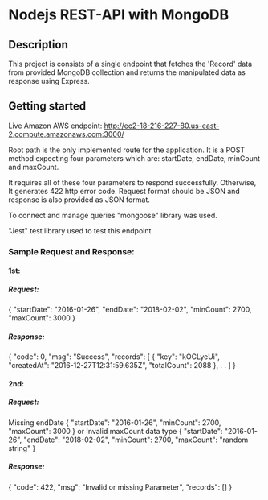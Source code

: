 # Nodejs REST-API with MongoDB

## Description

This project is consists of a single endpoint that fetches the 'Record' data from provided MongoDB collection and returns the manipulated data as response using Express.

## Getting started

Live Amazon AWS endpoint: http://ec2-18-216-227-80.us-east-2.compute.amazonaws.com:3000/

Root path is the only implemented route for the application. It is a POST method expecting four parameters which are:
startDate, endDate, minCount and maxCount.

It requires all of these four parameters to respond successfully. Otherwise, It generates 422 http error code. Request format should be JSON and response is also provided as JSON format.

To connect and manage queries "mongoose" library was used.

"Jest" test library used to test this endpoint

### Sample Request and Response:

#### 1st:
##### Request:
{
    "startDate": "2016-01-26",
    "endDate": "2018-02-02",
    "minCount": 2700,
    "maxCount": 3000
}

##### Response:
{
    "code": 0,
    "msg": "Success",
    "records": [
        {
            "key": "kOCLyeUi",
            "createdAt": "2016-12-27T12:31:59.635Z",
            "totalCount": 2088
        },
        .
        .
    ]
}

#### 2nd:
##### Request:
Missing endDate
{
    "startDate": "2016-01-26",
    "minCount": 2700,
    "maxCount": 3000
}
or
Invalid maxCount data type
{
    "startDate": "2016-01-26",
    "endDate": "2018-02-02",
    "minCount": 2700,
    "maxCount": "random string"
}

##### Response:
{
    "code": 422,
    "msg": "Invalid or missing Parameter",
    "records": []
}